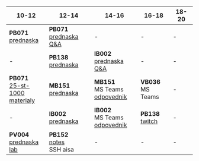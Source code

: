 | 10-12 | 12-14 | 14-16 | 16-18 | 18-20 |
| --- | --- | --- | --- | --- |
| **PB071** <br> [prednaska](https://is.muni.cz/auth/el/fi/jaro2021/PB071/um/prednasky/) | **PB071** <br> [prednaska Q&A](https://cesnet.zoom.us/j/91788936321?pwd=QncwWlBxSFd4RHZoT2NMOGxsSVptdz09) | - | - | - |
| - | **PB138** <br> [prednaska](https://is.muni.cz/auth/go/online-vyuka-xwznl0) | **IB002** <br> [prednaska Q&A](https://meet.google.com/xrk-rvif-hyh) | - | - |
| **PB071** <br> [25-st-1000](https://discord.com/channels/686960338746605568/815661266211045386) <br> [materialy](https://www.fi.muni.cz/pb071/seminars/) | **MB151** <br> [prednaska](https://is.muni.cz/auth/el/fi/jaro2021/MB151/index-WOhNcl.qwarp) | **MB151** <br> MS Teams <br> [odpovednik](https://is.muni.cz/auth/elearning/test_pruchod_el_student?jen_predmet=1323783) | **VB036** <br> MS Teams | - |
| - | **IB002** <br> [prednaska](https://is.muni.cz/auth/el/fi/jaro2021/IB002/um/video_prednasky/) | **IB002** <br> MS Teams <br> [odpovednik](https://is.muni.cz/auth/elearning/test_pruchod_el_student?jen_predmet=1323745) | **PB138** <br> [twitch](https://www.twitch.tv/vexfalard) | - |
| **PV004** <br> [prednaska](https://is.muni.cz/auth/el/fi/jaro2021/PV004/um/prednasky/) <br> [lab](https://is.muni.cz/auth/edutools/brandejs/pv004lab) | **PB152** <br> [notes](https://is.muni.cz/auth/el/fi/jaro2021/PB152cv/um/text/pb152.notes.pdf) <br> SSH aisa | - | - | - |
